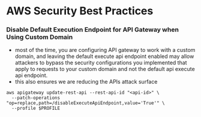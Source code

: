 # AWS Security Best Practices

### Disable Default Execution Endpoint for API Gateway when Using Custom Domain

- most of the time, you are configuring API gateway to work with a custom domain, and leaving the default execute api endpoint enabled may allow attackers to bypass the security configurations you implemented that apply to requests to your custom domain and not the default api execute api endpoint.
- this also ensures we are reducing the APIs attack surface

```console
aws apigateway update-rest-api --rest-api-id "<api-id>" \
  --patch-operations "op=replace,path=/disableExecuteApiEndpoint,value='True'" \
  --profile $PROFILE
```
